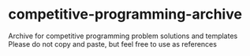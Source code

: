 # competitive-programming-archive
Archive for competitive programming problem solutions and templates
Please do not copy and paste, but feel free to use as references
